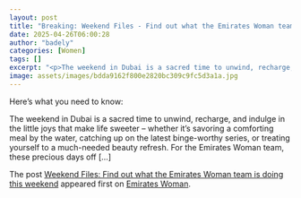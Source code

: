 ```yaml
---
layout: post
title: "Breaking: Weekend Files - Find out what the Emirates Woman team is doing this weekend"
date: 2025-04-26T06:00:28
author: "badely"
categories: [Women]
tags: []
excerpt: "<p>The weekend in Dubai is a sacred time to unwind, recharge, and indulge in the little joys that make life sweeter &#8211; whether it’s savoring a co"
image: assets/images/bdda9162f800e2820bc309c9fc5d3a1a.jpg
---
```


Here’s what you need to know: <p>The weekend in Dubai is a sacred time to unwind, recharge, and indulge in the little joys that make life sweeter &#8211; whether it’s savoring a comforting meal by the water, catching up on the latest binge-worthy series, or treating yourself to a much-needed beauty refresh. For the Emirates Woman team, these precious days off [&#8230;]</p>
<p>The post <a href="https://emirateswoman.com/weekend-files-find-out-what-the-emirates-woman-team-is-doing-this-weekend/" rel="nofollow">Weekend Files: Find out what the Emirates Woman team is doing this weekend</a> appeared first on <a href="https://emirateswoman.com" rel="nofollow">Emirates Woman</a>.</p>

